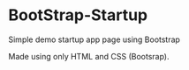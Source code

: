 # BootStrap-Startup
Simple demo startup app page using Bootstrap

Made using only HTML and CSS (Bootsrap).
